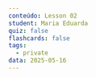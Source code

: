 ```yaml
---
conteúdo: Lesson 02
student: Maria Eduarda
quiz: false
flashcards: false
tags:
  - private
data: 2025-05-16
---
```

